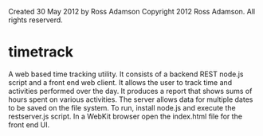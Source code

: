 Created 30 May 2012 by Ross Adamson
Copyright 2012 Ross Adamson. All rights reserverd.

timetrack
=========

A web based time tracking utility. It consists of a backend REST node.js script and a front end web client. It allows the user to track time and activities performed over the day. It produces a report that shows sums of hours spent on various activities. The server allows data for multiple dates to be saved on the file system. To run, install node.js and execute the restserver.js script. In a WebKit browser open the index.html file for the front end UI.


